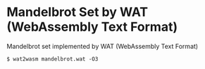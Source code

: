 # Mandelbrot Set by WAT (WebAssembly Text Format)

Mandelbrot set implemented by WAT (WebAssembly Text Format)

```
$ wat2wasm mandelbrot.wat -O3
```
